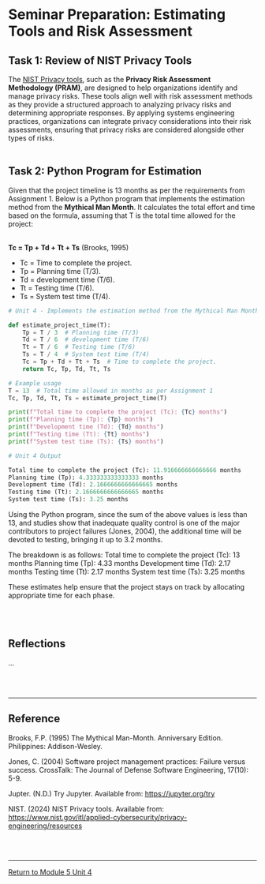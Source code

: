 # Seminar Preparation: Estimating Tools and Risk Assessment

## Task 1: Review of NIST Privacy Tools
The [NIST Privacy tools](https://www.nist.gov/itl/applied-cybersecurity/privacy-engineering/resources), such as the **Privacy Risk Assessment Methodology (PRAM)**, are designed to help organizations identify and manage privacy risks. These tools align well with risk assessment methods as they provide a structured approach to analyzing privacy risks and determining appropriate responses. By applying systems engineering practices, organizations can integrate privacy considerations into their risk assessments, ensuring that privacy risks are considered alongside other types of risks.
<br><br>

## Task 2: Python Program for Estimation
Given that the project timeline is 13 months as per the requirements from Assignment 1.  Below is a Python program that implements the estimation method from the **Mythical Man Month**.  It calculates the total effort and time based on the formula, assuming that T is the total time allowed for the project:<br>
<br>

**Tc = Tp + Td + Tt + Ts** (Brooks, 1995) 
 - Tc = Time to complete the project.
 - Tp = Planning time (T/3).
 - Td = development time (T/6).
 - Tt = Testing time (T/6).
 - Ts = System test time (T/4).

```python
# Unit 4 - Implements the estimation method from the Mythical Man Month. 

def estimate_project_time(T):
    Tp = T / 3  # Planning time (T/3)
    Td = T / 6  # development time (T/6)
    Tt = T / 6  # Testing time (T/6)
    Ts = T / 4  # System test time (T/4)
    Tc = Tp + Td + Tt + Ts  # Time to complete the project.
    return Tc, Tp, Td, Tt, Ts

# Example usage
T = 13  # Total time allowed in months as per Assignment 1
Tc, Tp, Td, Tt, Ts = estimate_project_time(T)

print(f"Total time to complete the project (Tc): {Tc} months")
print(f"Planning time (Tp): {Tp} months")
print(f"Development time (Td): {Td} months")
print(f"Testing time (Tt): {Tt} months")
print(f"System test time (Ts): {Ts} months")
```

```python
# Unit 4 Output

Total time to complete the project (Tc): 11.916666666666666 months
Planning time (Tp): 4.333333333333333 months
Development time (Td): 2.1666666666666665 months
Testing time (Tt): 2.1666666666666665 months
System test time (Ts): 3.25 months
````

Using the Python program, since the sum of the above values is less than 13, and studies show that inadequate quality control is one of the major contributors to project failures (Jones, 2004), the additional time will be devoted to testing, bringing it up to 3.2 months. 

The breakdown is as follows:
Total time to complete the project (Tc): 13 months
Planning time (Tp): 4.33 months
Development time (Td): 2.17 months
Testing time (Tt): 2.17 months
System test time (Ts): 3.25 months

These estimates help ensure that the project stays on track by allocating appropriate time for each phase.

<br><br>

## Reflections
...

<br><br>

---

## Reference
Brooks, F.P. (1995) The Mythical Man-Month. Anniversary Edition. Philippines: Addison-Wesley. 

Jones, C. (2004) Software project management practices: Failure versus success. CrossTalk: The Journal of Defense Software Engineering, 17(10): 5-9.

Jupter. (N.D.) Try Jupyter. Available from: https://jupyter.org/try

NIST. (2024) NIST Privacy tools. Available from: https://www.nist.gov/itl/applied-cybersecurity/privacy-engineering/resources

<br><br>

---

[Return to Module 5 Unit 4](SEPM_Unit04.md)
